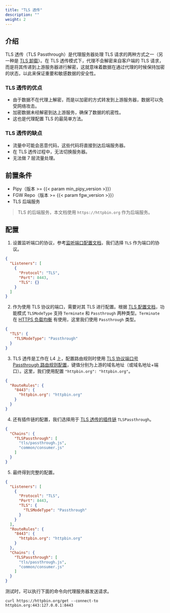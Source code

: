 ```yaml
---
title: "TLS 透传"
description: ""
weight: 2
---
```


## 介绍

TLS 透传（TLS Passthrough）是代理服务器处理 TLS 请求的两种方式之一（另一种是 [TLS 卸载](/features/tls/termination/)）。在 TLS 透传模式下，代理不会解密来自客户端的 TLS 请求，而是将其传递到上游服务器进行解密，这就意味着数据在通过代理的时候保持加密的状态，以此来保证重要和敏感数据的安全性。

### TLS 透传的优点

* 由于数据不在代理上解密，而是以加密的方式转发到上游服务器，数据可以免受网络攻击。
* 加密数据未经解密到达上游服务，确保了数据的机密性。
* 这也是代理配置 TLS 的最简单方法。

### TLS 透传的缺点

  * 流量中可能会恶意代码，这些代码将直接到达后端服务器。
  * 在 TLS 透传过程中，无法切换服务器。
  * 无法做 7 层流量处理。

## 前置条件

- Pipy（版本 >= {{< param min_pipy_version >}}）
- FGW Repo（版本 >= {{< param fgw_version >}}）
- TLS 后端服务

> TLS 的后端服务，本文档使用 `https://httpbin.org` 作为后端服务。

## 配置

1. 设置监听端口的协议，参考[监听端口配置文档](/reference/configuration/#2-监听端口配置listeners)，我们选择 `TLS` 作为端口的协议。

```json
{
  "Listeners": [
    {
      "Protocol": "TLS",
      "Port": 8443,
      "TLS": {}
    }
  ]
}
```

2. 作为使用 TLS 协议的端口，需要对其 TLS 进行配置。根据 [TLS 配置文档](/reference/configuration/#22-tls)，功能模式 `TLSModeType` 支持 `Terminate` 和 `Passthrough` 两种类型。`Terminate` 在 [HTTPS 负载均衡](/features/tls/termination/) 有使用，这里我们使用 `Passthrough` 类型。

```json
{
  "TLS": {
    "TLSModeType": "Passthrough"
  }
}
```

3. TLS 透传是工作在 L4 上，配置路由规则时使用 [TLS 协议端口号 Passthrough 路由规则配置](/reference/configuration/#33-端口号配置protocol-tls-tlsmodetype-passthrough-的配置格式)，键值分别为上游的域名地址（或域名地址+端口）。这里，我们使用配置 `"httpbin.org": "httpbin.org"`。

```json
{
  "RouteRules": {
    "8443": {
      "httpbin.org": "httpbin.org"
    }
  }
}
```

4. 还有插件链的配置，我们选择用于 [TLS 透传的插件链](/reference/plugin/#tls-透传) `TLSPassthrough`。

```json
{
  "Chains": {
    "TLSPassthrough": [
      "tls/passthrough.js",
      "common/consumer.js"
    ]
  }
}
```

5. 最终得到完整的配置。

```json
{
  "Listeners": [
    {
      "Protocol": "TLS",
      "Port": 8443,
      "TLS": {
        "TLSModeType": "Passthrough"
      }
    }
  ],
  "RouteRules": {
    "8443": {
      "httpbin.org": "httpbin.org"
    }
  },
  "Chains": {
    "TLSPassthrough": [
      "tls/passthrough.js",
      "common/consumer.js"
    ]
  }
}

```

测试时，可以执行下面的命令向代理服务器发送请求。

```shell
curl https://httpbin.org/get --connect-to httpbin.org:443:127.0.0.1:8443
```